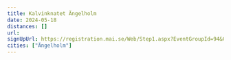 ```yaml
---
title: Kalvinknatet Ängelholm
date: 2024-05-18
distances: []
url:
signUpUrl: https://registration.mai.se/Web/Step1.aspx?EventGroupId=94&CompetitionId=457
cities: ["Ängelholm"]
---
```

